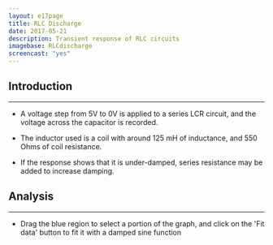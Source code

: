 ```yaml
---
layout: e17page
title: RLC Discharge
date: 2017-05-21
description: Transient response of RLC circuits
imagebase: RLCdischarge
screencast: "yes"
---
```


## Introduction
___

- A voltage step from 5V to 0V is applied to a series LCR circuit, and the voltage across the capacitor is recorded.

- The inductor used is a coil with around 125 mH of inductance, and 550 Ohms of coil resistance.

- If the response shows that it is under-damped, series resistance may be added to increase damping.

## Analysis
___

- Drag the blue region to select a portion of the graph, and click on the 'Fit data' button to fit it with a damped sine function


